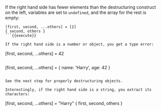 If the right hand side has fewer elements than the destructuring construct on the left, variables are set to `undefined`, and the array for the rest is empty:

```
[first, second, ...others] = [2]
{ second, others }
```{{execute}}

If the right hand side is a number or object, you get a type error:

```
[first, second, ...others] = 42
```{{execute}}

```
[first, second, ...others] = { name: 'Harry', age: 42 }
```{{execute}}

See the next step for properly destructuring objects.

Interestingly, if the right hand side is a string, you extract its characters:

```
[first, second, ...others] = "Harry"
{ first, second, others }
```{{execute}}








